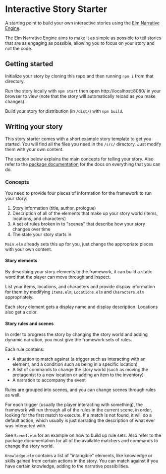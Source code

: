 # Interactive Story Starter

A starting point to build your own interactive stories using the [Elm Narrative Engine](http://package.elm-lang.org/packages/jschomay/elm-narrative-engine).

The Elm Narrative Engine aims to make it as simple as possible to tell stories that are as engaging as possible, allowing you to focus on your story and not the code.


## Getting started

 Initialize your story by cloning this repo and then running `npm i` from that directory.

 Run the story locally with `npm start` then open  http://localhost:8080/ in your browser to view (note that the story will automatically reload as you make changes).

Build your story for distribution (in `/dist/`) with `npm build`.

## Writing your story

This story starter comes with a short example story template to get you started.  You will find all the files you need in the `/src/` directory.  Just modify them with your own content.

The section below explains the main concepts for telling your story.  Also refer to the [package documentation](http://package.elm-lang.org/packages/jschomay/elm-narrative-engine) for the docs on everything that you can do.

### Concepts

You need to provide four pieces of information for the framework to run your story:

1. Story information (title, author, prologue)
2. Description of all of the elements that make up your story world (items, locations, and characters)
3. A set of rules broken in to "scenes" that describe how your story changes over time
4. The state your story starts in

`Main.elm` already sets this up for you, just change the appropriate pieces with your own content.

#### Story elements

By describing your story elements to the framework, it can build a static word that the player can move through and inspect.

List your items, locations, and characters and provide display information for them by modifying `Items.elm`, `Locations.elm` and `Characters.elm` appropriately.

 Each story element gets a display name and display description.  Locations also get a color.

#### Story rules and scenes

In order to progress the story by changing the story world and adding dynamic narration, you must give the framework sets of rules.

Each rule contains:

-  A situation to match against (a trigger such as interacting with an element, and a condition such as being in a specific location)
- A list of commands to change the story world (such as moving the protagonist to a new location or adding an item to the inventory)
- A narration to accompany the event

Rules are grouped into scenes, and you can change scenes through rules as well.

For each trigger (usually the player interacting with something), the framework will run through all of the rules in the current scene, in order, looking for the first match to execute.  If a match is not found, it will do a default action, which usually is just narrating the description of what ever was interacted with.

See `Scene1.elm` for an example on how to build up rule sets.  Also refer to the package documentation for all of the available matchers and commands to change the story world.

`Knowledge.elm` contains a list of "intangible" elements, like knowledge or skills gained from certain actions in the story.  You can match against if you have certain knowledge, adding to the narrative possibilities.

